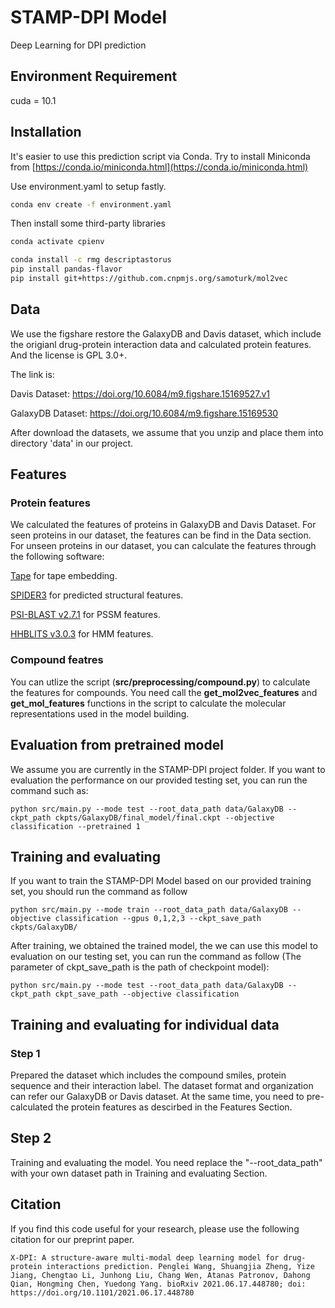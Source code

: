 # STAMP-DPI Model
Deep Learning for DPI prediction

## Environment Requirement
cuda = 10.1

## Installation
It's easier to use this prediction script via Conda. Try to install Miniconda from [https://conda.io/miniconda.html](https://conda.io/miniconda.html)

Use environment.yaml to setup fastly.
```bash
conda env create -f environment.yaml
```
Then install some third-party libraries

```bash
conda activate cpienv

conda install -c rmg descriptastorus
pip install pandas-flavor
pip install git+https://github.com.cnpmjs.org/samoturk/mol2vec

```

## Data
We use the figshare restore the GalaxyDB and Davis dataset, which include the origianl drug-protein interaction data and calculated protein features. And the license is GPL 3.0+.

The link is:

Davis Dataset: https://doi.org/10.6084/m9.figshare.15169527.v1

GalaxyDB Dataset: https://doi.org/10.6084/m9.figshare.15169530

After download the datasets, we assume that you unzip and place them into directory 'data' in our project.

## Features
### Protein features
We calculated the features of proteins in GalaxyDB and Davis Dataset. For seen proteins in our dataset, the features can be find in the Data section. For unseen proteins in our dataset, you can calculate the features through the following software:

[Tape](https://github.com/songlab-cal/tape.git) for tape embedding.

[SPIDER3](https://sparks-lab.org/server/spider3/) for predicted structural features.

[PSI-BLAST v2.7.1](https://blast.ncbi.nlm.nih.gov/Blast.cgi) for PSSM features.

[HHBLITS v3.0.3](https://www.nature.com/articles/nmeth.1818) for HMM features.


### Compound featres
You can utlize the script (**src/preprocessing/compound.py**) to calculate the features for compounds. You need call the **get_mol2vec_features** and **get_mol_features** functions in the script to calculate the molecular representations used in the model building.

## Evaluation from pretrained model
We assume you are currently in the STAMP-DPI project folder. If you want to evaluation the performance on our provided testing set, you can run the command such as:
```
python src/main.py --mode test --root_data_path data/GalaxyDB --ckpt_path ckpts/GalaxyDB/final_model/final.ckpt --objective classification --pretrained 1
```

## Training and evaluating
If you want to train the STAMP-DPI Model based on our provided training set, you should run the command as follow
```
python src/main.py --mode train --root_data_path data/GalaxyDB --objective classification --gpus 0,1,2,3 --ckpt_save_path ckpts/GalaxyDB/
```
After training, we obtained the trained model, the we can use this model to evaluation on our testing set, you can run the command as follow (The parameter of ckpt_save_path is the path of checkpoint model):
```
python src/main.py --mode test --root_data_path data/GalaxyDB --ckpt_path ckpt_save_path --objective classification
```

## Training and evaluating for individual data
### Step 1
Prepared the dataset which includes the compound smiles, protein sequence and their interaction label. The dataset format and organization can refer our GalaxyDB or Davis dataset. At the same time, you need to pre-calculated the protein features as descirbed in the Features Section.
## Step 2
Training and evaluating the model. You need replace the "--root_data_path" with your own dataset path in Training and evaluating Section.


## Citation
If you find this code useful for your research, please use the following citation for our preprint paper.
```
X-DPI: A structure-aware multi-modal deep learning model for drug-protein interactions prediction. Penglei Wang, Shuangjia Zheng, Yize Jiang, Chengtao Li, Junhong Liu, Chang Wen, Atanas Patronov, Dahong Qian, Hongming Chen, Yuedong Yang. bioRxiv 2021.06.17.448780; doi: https://doi.org/10.1101/2021.06.17.448780
```
